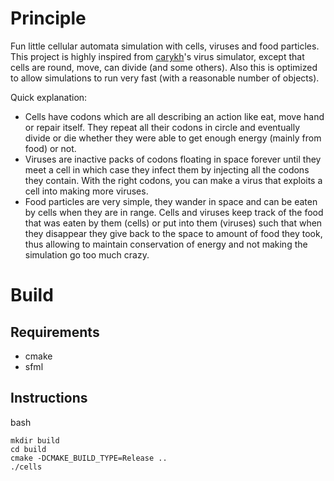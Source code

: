 # Principle

Fun little cellular automata simulation with cells, viruses and food particles.
This project is highly inspired from [carykh](https://www.youtube.com/watch?v=o1IheoDRdGE)'s virus simulator,
except that cells are round, move, can divide (and some others). Also this is optimized to allow simulations
to run very fast (with a reasonable number of objects).

Quick explanation:
- Cells have codons which are all describing an action like eat, move hand or repair itself.
They repeat all their codons in circle and eventually divide or die whether they were able to get enough
energy (mainly from food) or not.
- Viruses are inactive packs of codons floating in space forever until they meet a cell in which case they
infect them by injecting all the codons they contain. With the right codons, you can make a virus that exploits
a cell into making more viruses.
- Food particles are very simple, they wander in space and can be eaten by cells when they are in range. Cells and
viruses keep track of the food that was eaten by them (cells) or put into them (viruses) such that when they disappear
they give back to the space to amount of food they took, thus allowing to maintain conservation of energy and not
making the simulation go too much crazy.

# Build
## Requirements
- cmake
- sfml

## Instructions
bash
```
mkdir build
cd build
cmake -DCMAKE_BUILD_TYPE=Release ..
./cells
```
